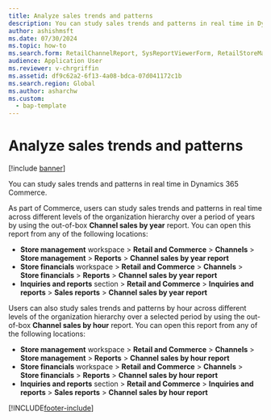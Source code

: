```yaml
---
title: Analyze sales trends and patterns
description: You can study sales trends and patterns in real time in Dynamics 365 Commerce.
author: ashishmsft
ms.date: 07/30/2024
ms.topic: how-to
ms.search.form: RetailChannelReport, SysReportViewerForm, RetailStoreManagementWorkspace
audience: Application User
ms.reviewer: v-chrgriffin
ms.assetid: df9c62a2-6f13-4a08-bdca-07d041172c1b
ms.search.region: Global
ms.author: asharchw
ms.custom: 
  - bap-template
---
```


# Analyze sales trends and patterns

[!include [banner](includes/banner.md)]

You can study sales trends and patterns in real time in Dynamics 365 Commerce.

As part of Commerce, users can study sales trends and patterns in real time across different levels of the organization hierarchy over a period of years by using the out-of-box **Channel sales by year** report. You can open this report from any of the following locations:

- **Store management** workspace &gt; **Retail and Commerce** &gt; **Channels** &gt; **Store management** &gt; **Reports** &gt; **Channel sales by year report**
- **Store financials** workspace &gt; **Retail and Commerce** &gt; **Channels** &gt; **Store financials** &gt; **Reports** &gt; **Channel sales by year report**
- **Inquiries and reports** section &gt; **Retail and Commerce** &gt; **Inquiries and reports** &gt; **Sales reports** &gt; **Channel sales by year report**

Users can also study sales trends and patterns by hour across different levels of the organization hierarchy over a selected period by using the out-of-box **Channel sales by hour** report. You can open this report from any of the following locations:

- **Store management** workspace &gt; **Retail and Commerce** &gt; **Channels** &gt; **Store management** &gt; **Reports** &gt; **Channel sales by hour report**
- **Store financials** workspace &gt; **Retail and Commerce** &gt; **Channels** &gt; **Store financials** &gt; **Reports** &gt; **Channel sales by hour report**
- **Inquiries and reports** section &gt; **Retail and Commerce** &gt; **Inquiries and reports** &gt; **Sales reports** &gt; **Channel sales by hour report**


[!INCLUDE[footer-include](../includes/footer-banner.md)]
